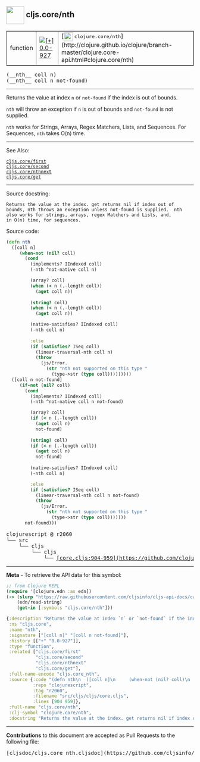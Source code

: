 ## <img width="48px" valign="middle" src="http://i.imgur.com/Hi20huC.png"> cljs.core/nth

 <table border="1">
<tr>

<td>function</td>
<td><a href="https://github.com/cljsinfo/cljs-api-docs/tree/0.0-927"><img valign="middle" alt="[+] 0.0-927" src="https://img.shields.io/badge/+-0.0--927-lightgrey.svg"></a> </td>
<td>
[<img height="24px" valign="middle" src="http://i.imgur.com/1GjPKvB.png"> <samp>clojure.core/nth</samp>](http://clojure.github.io/clojure/branch-master/clojure.core-api.html#clojure.core/nth)
</td>
</tr>
</table>

 <samp>
(__nth__ coll n)<br>
</samp>
 <samp>
(__nth__ coll n not-found)<br>
</samp>

---

Returns the value at index `n` or `not-found` if the index is out of bounds.

`nth` will throw an exception if `n` is out of bounds and `not-found` is not
supplied.

`nth` works for Strings, Arrays, Regex Matchers, Lists, and Sequences. For
Sequences, `nth` takes O(n) time.

---


See Also:

[`cljs.core/first`](cljs.core_first.md)<br>
[`cljs.core/second`](cljs.core_second.md)<br>
[`cljs.core/nthnext`](cljs.core_nthnext.md)<br>
[`cljs.core/get`](cljs.core_get.md)<br>

---

Source docstring:

```
Returns the value at the index. get returns nil if index out of
bounds, nth throws an exception unless not-found is supplied.  nth
also works for strings, arrays, regex Matchers and Lists, and,
in O(n) time, for sequences.
```

Source code:

```clj
(defn nth
  ([coll n]
     (when-not (nil? coll)
       (cond
         (implements? IIndexed coll)
         (-nth ^not-native coll n)

         (array? coll)
         (when (< n (.-length coll))
           (aget coll n))
         
         (string? coll)
         (when (< n (.-length coll))
           (aget coll n))

         (native-satisfies? IIndexed coll)
         (-nth coll n)
         
         :else
         (if (satisfies? ISeq coll)
           (linear-traversal-nth coll n)
           (throw
             (js/Error.
               (str "nth not supported on this type "
                 (type->str (type coll)))))))))
  ([coll n not-found]
     (if-not (nil? coll)
       (cond
         (implements? IIndexed coll)
         (-nth ^not-native coll n not-found)

         (array? coll)
         (if (< n (.-length coll))
           (aget coll n)
           not-found)
         
         (string? coll)
         (if (< n (.-length coll))
           (aget coll n)
           not-found)
         
         (native-satisfies? IIndexed coll)
         (-nth coll n)

         :else
         (if (satisfies? ISeq coll)
           (linear-traversal-nth coll n not-found)
           (throw
             (js/Error.
               (str "nth not supported on this type "
                 (type->str (type coll)))))))
       not-found)))
```

 <pre>
clojurescript @ r2060
└── src
    └── cljs
        └── cljs
            └── <ins>[core.cljs:904-959](https://github.com/clojure/clojurescript/blob/r2060/src/cljs/cljs/core.cljs#L904-L959)</ins>
</pre>


---

__Meta__ - To retrieve the API data for this symbol:

```clj
;; from Clojure REPL
(require '[clojure.edn :as edn])
(-> (slurp "https://raw.githubusercontent.com/cljsinfo/cljs-api-docs/catalog/cljs-api.edn")
    (edn/read-string)
    (get-in [:symbols "cljs.core/nth"]))
```

```clj
{:description "Returns the value at index `n` or `not-found` if the index is out of bounds.\n\n`nth` will throw an exception if `n` is out of bounds and `not-found` is not\nsupplied.\n\n`nth` works for Strings, Arrays, Regex Matchers, Lists, and Sequences. For\nSequences, `nth` takes O(n) time.",
 :ns "cljs.core",
 :name "nth",
 :signature ["[coll n]" "[coll n not-found]"],
 :history [["+" "0.0-927"]],
 :type "function",
 :related ["cljs.core/first"
           "cljs.core/second"
           "cljs.core/nthnext"
           "cljs.core/get"],
 :full-name-encode "cljs.core_nth",
 :source {:code "(defn nth\n  ([coll n]\n     (when-not (nil? coll)\n       (cond\n         (implements? IIndexed coll)\n         (-nth ^not-native coll n)\n\n         (array? coll)\n         (when (< n (.-length coll))\n           (aget coll n))\n         \n         (string? coll)\n         (when (< n (.-length coll))\n           (aget coll n))\n\n         (native-satisfies? IIndexed coll)\n         (-nth coll n)\n         \n         :else\n         (if (satisfies? ISeq coll)\n           (linear-traversal-nth coll n)\n           (throw\n             (js/Error.\n               (str \"nth not supported on this type \"\n                 (type->str (type coll)))))))))\n  ([coll n not-found]\n     (if-not (nil? coll)\n       (cond\n         (implements? IIndexed coll)\n         (-nth ^not-native coll n not-found)\n\n         (array? coll)\n         (if (< n (.-length coll))\n           (aget coll n)\n           not-found)\n         \n         (string? coll)\n         (if (< n (.-length coll))\n           (aget coll n)\n           not-found)\n         \n         (native-satisfies? IIndexed coll)\n         (-nth coll n)\n\n         :else\n         (if (satisfies? ISeq coll)\n           (linear-traversal-nth coll n not-found)\n           (throw\n             (js/Error.\n               (str \"nth not supported on this type \"\n                 (type->str (type coll)))))))\n       not-found)))",
          :repo "clojurescript",
          :tag "r2060",
          :filename "src/cljs/cljs/core.cljs",
          :lines [904 959]},
 :full-name "cljs.core/nth",
 :clj-symbol "clojure.core/nth",
 :docstring "Returns the value at the index. get returns nil if index out of\nbounds, nth throws an exception unless not-found is supplied.  nth\nalso works for strings, arrays, regex Matchers and Lists, and,\nin O(n) time, for sequences."}

```

---

__Contributions__ to this document are accepted as Pull Requests to the following file:

 <pre>
[cljsdoc/cljs.core_nth.cljsdoc](https://github.com/cljsinfo/cljs-api-docs/blob/master/cljsdoc/cljs.core_nth.cljsdoc)
</pre>

